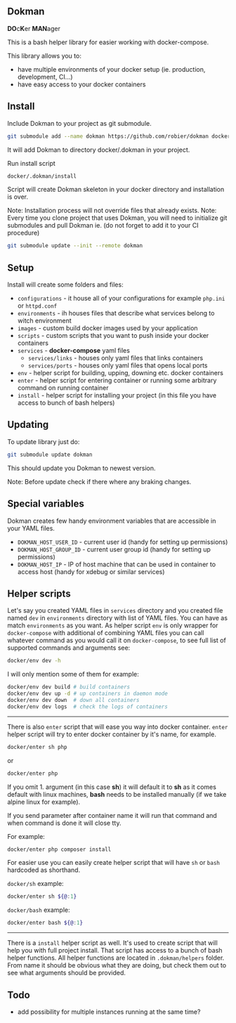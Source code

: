 Dokman
------

**DO**c**K**er **MAN**ager

This is a bash helper library for easier working with docker-compose.

This library allows you to:
- have multiple environments of your docker setup (ie. production, development, CI...)
- have easy access to your docker containers

Install
-------

Include Dokman to your project as git submodule.

```bash
git submodule add --name dokman https://github.com/robier/dokman docker/.dokman
```

It will add Dokman to directory docker/.dokman in your project.

Run install script

```bash
docker/.dokman/install
```

Script will create Dokman skeleton in your docker directory and installation is over.

Note: Installation process will not override files that already exists.
Note: Every time you clone project that uses Dokman, you will need to initialize git submodules and pull Dokman ie.
(do not forget to add it to your CI procedure)

```bash
git submodule update --init --remote dokman
```

Setup
-----

Install will create some folders and files:
- `configurations` - it house all of your configurations for example `php.ini` or `httpd.conf`
- `environments` - ih houses files that describe what services belong to witch environment
- `images` - custom build docker images used by your application
- `scripts` - custom scripts that you want to push inside your docker containers
- `services` - **docker-compose** yaml files
    - `services/links` - houses only yaml files that links containers
    - `services/ports` - houses only yaml files that opens local ports
- `env` - helper script for building, upping, downing etc. docker containers
- `enter` - helper script for entering container or running some arbitrary command on running container
- `install` - helper script for installing your project (in this file you have access to bunch of bash helpers)

Updating
--------

To update library just do:

```bash
git submodule update dokman
```

This should update you Dokman to newest version. 

Note: Before update check if there where any braking changes.

Special variables
-----------------

Dokman creates few handy environment variables that are accessible in your YAML files.

- `DOKMAN_HOST_USER_ID` - current user id (handy for setting up permissions)
- `DOKMAN_HOST_GROUP_ID` - current user group id (handy for setting up permissions)
- `DOKMAN_HOST_IP` - IP of host machine that can be used in container to access host (handy for xdebug or similar services)

Helper scripts
--------------

Let's say you created YAML files in `services` directory and you created file named `dev` in
`environments` directory with list of YAML files. You can have as match `environments` as you want.
As helper script `env` is only wrapper for `docker-compose` with additional of combining YAML files
you can call whatever command as you would call it on `docker-compose`, to see full list of supported
commands and arguments see:

```bash
docker/env dev -h
```

I will only mention some of them for example:

```bash
docker/env dev build # build containers
docker/env dev up -d # up containers in daemon mode
docker/env dev down  # down all containers
docker/env dev logs  # check the logs of containers
```

---------------

There is also `enter` script that will ease you way into docker container. `enter` helper script
will try to enter docker container by it's name, for example.

```bash
docker/enter sh php
```
or
```bash
docker/enter php
```

If you omit 1. argument (in this case **sh**) it will default it to **sh** as it comes default with
linux machines, **bash** needs to be installed manually (if we take alpine linux for example).

If you send parameter after container name it will run that command and when command is done
it will close tty.

For example:
```bash
docker/enter php composer install
``` 

For easier use you can easily create helper script that will have `sh` or `bash` hardcoded as shorthand.

`docker/sh` example:

```bash
docker/enter sh ${@:1}
``` 

`docker/bash` example:

```bash
docker/enter bash ${@:1}
```

------------

There is a `install` helper script as well. It's used to create script that will help you with full 
project install. That script has access to a bunch of bash helper functions. All helper functions 
are located in `.dokman/helpers` folder. From name it should be obvious what they are doing, 
but check them out to see what arguments should be provided. 

Todo
----
- add possibility for multiple instances running at the same time?
